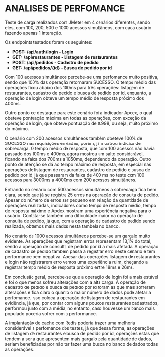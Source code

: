 # ANALISES DE PERFOMANCE

Teste de carga realizados com JMeter em 4 cenários diferentes, sendo eles, com 100, 200, 500 e 1000 acessos simultâneos, com cada usuário fazendo apenas 1 interação.

Os endpoints testados foram os seguintes:
- **POST: /api/auth/login - Login**
- **GET:  /api/restaurantes - Listagem de restaurantes**
- **POST: /api/pedidos - Cadastro de pedido**
- **GET:  /api/pedidos/{id} - Busca de pedido por id**

Com 100 acessos simultâneos percebe-se uma perfomance muito positiva, sendo que 100% das operação retornaram SUCESSO. O tempo médio das operações ficou abaixo dos 100ms para três operações: listagem de restaurantes, cadastro de pedido e busca de pedido por id, enquanto, a operação de login obteve um tempo médio de resposta próximo dos 400ms.

Outro ponto de destaque para este cenário foi a indicador Apdex, o qual obeteve pontuação máxima em todas as operações, com exceção da operação de login, que obteve pontuação de 0.998, ou seja, muito próximo do máximo.

O cenário com 200 acessos simultâneos também obeteve 100% de SUCESSO nas requisições enviadas, porém, já mostrou indícios de sobrecarga. O tempo médio de resposta, que com 100 acessos não havia passado dos 100ms e 400ms, agora mostrou um salto considerável, ficando na faixa dos 700ms a 1050ms, dependendo da operação. Outro ponto de atenção se dá ao tempo máximo de resposta, em especial nas operações de listagem de restaurantes, cadastro de pedido e busca de pedido por id, já que passaram da faixa de 400 ms no teste com 100 acessos para 3000ms a 4000ms com 200 acessos simultâneos.

Entrando no cenário com 500 acessos simultâneos a sobrecarga fica bem clara, sendo que já se registra 25 erros na operação de consulta de pedido. Apesar do número de erros ser pequeno em relação da quantidade de operações realizadas, indicadores como tempo de resposta médio, tempo de resposta máximo e Apdex mostram uma experiência negativa para o usuário. Contata-se também uma dificuldade maior na operação de consulta de pedido, já que, com a operação de cadastro de pedido sendo realizada, obtemos mais dados nesta tambela no banco.

No cenário de 1000 acessos simultâneos percebe-se um gargalo muito evidente. As operações que registram erros representam 13,1% do total, sendo a operação de consulta de pedido por id a mais afetada. A operação de cadastro de pedido também passa a registrar erro neste cenário e tem performance bem negativa. Apesar das operações listagem de restaurantes e login não registrarem erro vemos uma experiência ruim, chegando a registrar tempo médio de resposta próximo entre 18ms e 26ms.

Em conclusão geral, percebe-se que a operação de login foi a mais estável e foi o que menos sofreu alterações com a alta carga. A operação de cadastro de pedido e busca de pedido por id foram as que mais sofreram alterações e fica claro o quanto o maior número de dados pode afetar a perfomance. Isso coloca a operação de listagem de restaurantes em evidência, já que, por contar com alguns poucos restaurantes cadastrados, performou junto com a média, no entanto, caso houvesse um banco mais populado poderia sofrer com a performance.

A implantação de cache com Redis poderia trazer uma melhoria considerável a perfomance dos testes, já que dessa forma, as operações de listagem de restaurantes e busca de pedido por id, operações estas que tendem a ser a que apresentem mais gargalo pela quantidade de dados, seriam beneficiadas por não ter fazer uma busca no banco de dados todas as operações.